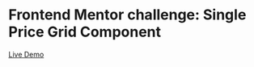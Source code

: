 # Frontend Mentor challenge: Single Price Grid Component

[Live Demo](https://s-price-grid-component.netlify.app/)
